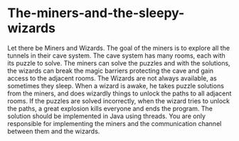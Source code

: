 # The-miners-and-the-sleepy-wizards

Let there be Miners and Wizards. The goal of the miners is to explore all the tunnels in their cave system.
The cave system has many rooms, each with its puzzle to solve. The miners can solve the puzzles and with
the solutions, the wizards can break the magic barriers protecting the cave and gain access to the adjacent
rooms.
The Wizards are not always available, as sometimes they sleep. When a wizard is awake, he takes puzzle
solutions from the miners, and does wizardly things to unlock the paths to all adjacent rooms. If the puzzles
are solved incorrectly, when the wizard tries to unlock the paths, a great explosion kills everyone and ends the
program.
The solution should be implemented in Java using threads. You are only responsible for implementing the
miners and the communication channel between them and the wizards.
